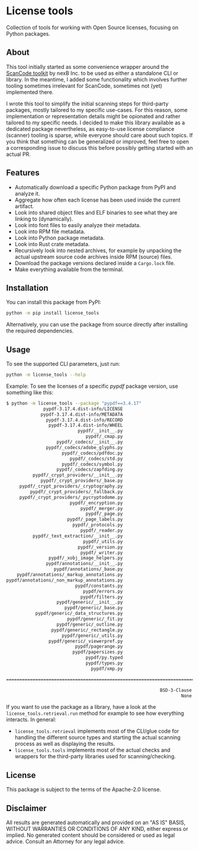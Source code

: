 # License tools

Collection of tools for working with Open Source licenses, focusing on Python packages.

## About

This tool initially started as some convenience wrapper around the [ScanCode toolkit](https://github.com/nexB/scancode-toolkit/) by nexB Inc. to be used as either a standalone CLI or library. In the meantime, I added some functionality which involves further tooling sometimes irrelevant for ScanCode, sometimes not (yet) implemented there.

I wrote this tool to simplify the initial scanning steps for third-party packages, mostly tailored to my specific use-cases. For this reason, some implementation or representation details might be opionated and rather tailored to my specific needs. I decided to make this library available as a dedicated package nevertheless, as easy-to-use license compliance (scanner) tooling is sparse, while everyone should care about such topics. If you think that something can be generalized or improved, feel free to open a corresponding issue to discuss this before possibly getting started with an actual PR.

## Features

* Automatically download a specific Python package from PyPI and analyze it.
* Aggregate how often each license has been used inside the current artifact.
* Look into shared object files and ELF binaries to see what they are linking to (dynamically).
* Look into font files to easily analyze their metadata.
* Look into RPM file metadata.
* Look into Python package metadata.
* Look into Rust crate metadata.
* Recursively look into nested archives, for example by unpacking the actual upstream source code archives inside RPM (source) files.
* Download the package versions declared inside a `Cargo.lock` file.
* Make everything available from the terminal.

## Installation

You can install this package from PyPI:

```bash
python -m pip install license_tools
```

Alternatively, you can use the package from source directly after installing the required dependencies.

## Usage

To see the supported CLI parameters, just run:

```bash
python -m license_tools --help
```

Example: To see the licenses of a specific *pypdf* package version, use something like this:

```bash
$ python -m license_tools --package "pypdf==3.4.17"
              pypdf-3.17.4.dist-info/LICENSE                            BSD-3-Clause [100.0]
             pypdf-3.17.4.dist-info/METADATA                            BSD-3-Clause [99.0]
               pypdf-3.17.4.dist-info/RECORD                            
                pypdf-3.17.4.dist-info/WHEEL                            
                           pypdf/__init__.py                            
                              pypdf/_cmap.py                            
                   pypdf/_codecs/__init__.py                            
               pypdf/_codecs/adobe_glyphs.py                            BSD-3-Clause [100.0]
                     pypdf/_codecs/pdfdoc.py                            
                        pypdf/_codecs/std.py                            
                     pypdf/_codecs/symbol.py                            
                   pypdf/_codecs/zapfding.py                            
          pypdf/_crypt_providers/__init__.py                            BSD-3-Clause [100.0]
             pypdf/_crypt_providers/_base.py                            BSD-3-Clause [100.0]
     pypdf/_crypt_providers/_cryptography.py                            BSD-3-Clause [100.0]
         pypdf/_crypt_providers/_fallback.py                            BSD-3-Clause [100.0]
     pypdf/_crypt_providers/_pycryptodome.py                            BSD-3-Clause [100.0]
                        pypdf/_encryption.py                            BSD-3-Clause [100.0]
                            pypdf/_merger.py                            BSD-3-Clause [100.0]
                              pypdf/_page.py                            BSD-3-Clause [100.0]
                       pypdf/_page_labels.py                            
                         pypdf/_protocols.py                            
                            pypdf/_reader.py                            BSD-3-Clause [100.0]
          pypdf/_text_extraction/__init__.py                            
                             pypdf/_utils.py                            BSD-3-Clause [100.0]
                           pypdf/_version.py                            
                            pypdf/_writer.py                            BSD-3-Clause [100.0]
                pypdf/_xobj_image_helpers.py                            
               pypdf/annotations/__init__.py                            
                  pypdf/annotations/_base.py                            
    pypdf/annotations/_markup_annotations.py                            
pypdf/annotations/_non_markup_annotations.py                            
                          pypdf/constants.py                            
                             pypdf/errors.py                            
                            pypdf/filters.py                            BSD-3-Clause [100.0]
                   pypdf/generic/__init__.py                            BSD-3-Clause [100.0]
                      pypdf/generic/_base.py                            BSD-3-Clause [100.0]
           pypdf/generic/_data_structures.py                            BSD-3-Clause [100.0]
                       pypdf/generic/_fit.py                            
                   pypdf/generic/_outline.py                            
                 pypdf/generic/_rectangle.py                            
                     pypdf/generic/_utils.py                            
                pypdf/generic/_viewerpref.py                            BSD-3-Clause [100.0]
                          pypdf/pagerange.py                            BSD-3-Clause [99.0]
                         pypdf/papersizes.py                            
                              pypdf/py.typed                            
                              pypdf/types.py                            
                                pypdf/xmp.py                            

=============================================================================================

                                                          BSD-3-Clause  20
                                                                  None  28
```

If you want to use the package as a library, have a look at the `license_tools.retrieval.run` method for example to see how everything interacts. In general:

* `license_tools.retrieval` implements most of the CLI/glue code for handling the different source types and starting the actual scanning process as well as displaying the results.
* `license_tools.tools` implements most of the actual checks and wrappers for the third-party libraries used for scanning/checking.

## License

This package is subject to the terms of the Apache-2.0 license.

## Disclaimer

All results are generated automatically and provided on an "AS IS" BASIS, WITHOUT WARRANTIES OR CONDITIONS OF ANY KIND, either express or implied. No generated content should be considered or used as legal advice. Consult an Attorney for any legal advice.
